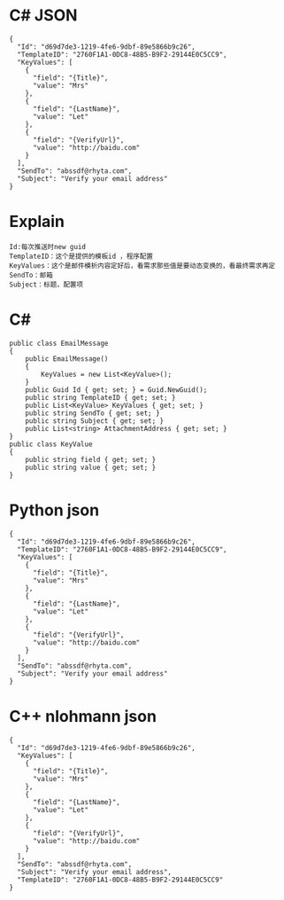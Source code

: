 C# JSON
=======

    {
      "Id": "d69d7de3-1219-4fe6-9dbf-89e5866b9c26",
      "TemplateID": "2760F1A1-0DC8-48B5-B9F2-29144E0C5CC9",
      "KeyValues": [
        {
          "field": "{Title}",
          "value": "Mrs"
        },
        {
          "field": "{LastName}",
          "value": "Let"
        },
        {
          "field": "{VerifyUrl}",
          "value": "http://baidu.com"
        }
      ],
      "SendTo": "abssdf@rhyta.com",
      "Subject": "Verify your email address"
    }

Explain
=======

    Id:每次推送时new guid 
    TemplateID：这个是提供的模板id ，程序配置
    KeyValues：这个是邮件模析内容定好后，看需求那些值是要动态变换的，看最终需求再定
    SendTo：邮箱
    Subject：标题，配置项
    
    
C#
==

    public class EmailMessage
    {
        public EmailMessage()
        {
            KeyValues = new List<KeyValue>();
        }
        public Guid Id { get; set; } = Guid.NewGuid();
        public string TemplateID { get; set; }
        public List<KeyValue> KeyValues { get; set; }
        public string SendTo { get; set; }
        public string Subject { get; set; }
        public List<string> AttachmentAddress { get; set; }
    }
    public class KeyValue
    {
        public string field { get; set; }
        public string value { get; set; }
    }
    
Python json
===========

    {
      "Id": "d69d7de3-1219-4fe6-9dbf-89e5866b9c26",
      "TemplateID": "2760F1A1-0DC8-48B5-B9F2-29144E0C5CC9",
      "KeyValues": [
        {
          "field": "{Title}",
          "value": "Mrs"
        },
        {
          "field": "{LastName}",
          "value": "Let"
        },
        {
          "field": "{VerifyUrl}",
          "value": "http://baidu.com"
        }
      ],
      "SendTo": "abssdf@rhyta.com",
      "Subject": "Verify your email address"
    }

C++ nlohmann json
=================

    {
      "Id": "d69d7de3-1219-4fe6-9dbf-89e5866b9c26",
      "KeyValues": [
        {
          "field": "{Title}",
          "value": "Mrs"
        },
        {
          "field": "{LastName}",
          "value": "Let"
        },
        {
          "field": "{VerifyUrl}",
          "value": "http://baidu.com"
        }
      ],
      "SendTo": "abssdf@rhyta.com",
      "Subject": "Verify your email address",
      "TemplateID": "2760F1A1-0DC8-48B5-B9F2-29144E0C5CC9"
    }